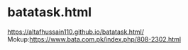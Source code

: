# batatask.html
 https://altafhussain110.github.io/batatask.html/
Mokup:https://www.bata.com.pk/index.php/808-2302.html
